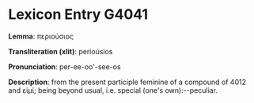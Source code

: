 # Lexicon Entry G4041

**Lemma**: περιούσιος

**Transliteration (xlit)**: perioúsios

**Pronunciation**: per-ee-oo'-see-os

**Description**:
from the present participle feminine of a compound of 4012 and εἰμί; being beyond usual, i.e. special (one's own):--peculiar.
